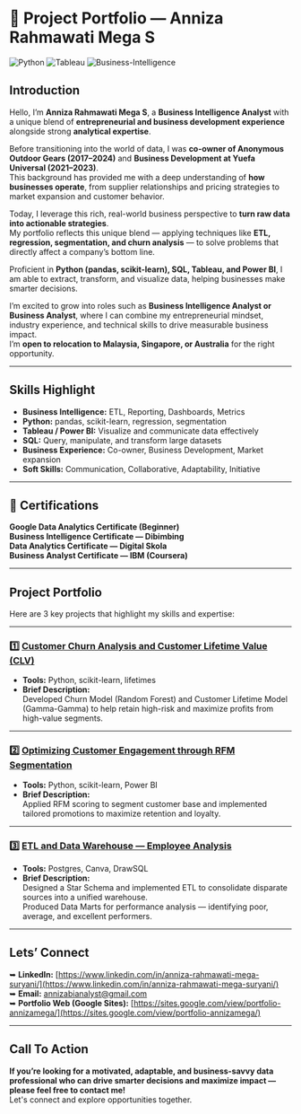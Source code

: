 # 📁 Project Portfolio — Anniza Rahmawati Mega S

![Python](https://img.shields.io/badge/Python-3.x-blue)
![Tableau](https://img.shields.io/badge/Tableau-Dashboard-orange)
![Business-Intelligence](https://img.shields.io/badge/Business-Intelligence-brightgreen)

##  Introduction

Hello, I’m **Anniza Rahmawati Mega S**, a **Business Intelligence Analyst** with a unique blend of **entrepreneurial and business development experience** alongside strong **analytical expertise**.

Before transitioning into the world of data, I was **co-owner of Anonymous Outdoor Gears (2017–2024)** and **Business Development at Yuefa Universal (2021–2023)**.  
This background has provided me with a deep understanding of **how businesses operate**, from supplier relationships and pricing strategies to market expansion and customer behavior.

Today, I leverage this rich, real-world business perspective to **turn raw data into actionable strategies**.  
My portfolio reflects this unique blend — applying techniques like **ETL, regression, segmentation, and churn analysis** — to solve problems that directly affect a company’s bottom line.

Proficient in **Python (pandas, scikit-learn), SQL, Tableau, and Power BI**, I am able to extract, transform, and visualize data, helping businesses make smarter decisions.

I’m excited to grow into roles such as **Business Intelligence Analyst or Business Analyst**, where I can combine my entrepreneurial mindset, industry experience, and technical skills to drive measurable business impact.  
I’m **open to relocation to Malaysia, Singapore, or Australia** for the right opportunity.

---

##  Skills Highlight

- **Business Intelligence:** ETL, Reporting, Dashboards, Metrics  
- **Python:** pandas, scikit-learn, regression, segmentation  
- **Tableau / Power BI:** Visualize and communicate data effectively  
- **SQL:** Query, manipulate, and transform large datasets  
- **Business Experience:** Co-owner, Business Development, Market expansion  
- **Soft Skills:** Communication, Collaborative, Adaptability, Initiative  

---

## 🔹 Certifications

 **Google Data Analytics Certificate (Beginner)**  
 **Business Intelligence Certificate — Dibimbing**  
 **Data Analytics Certificate — Digital Skola**  
 **Business Analyst Certificate — IBM (Coursera)**  

---

##  Project Portfolio

Here are 3 key projects that highlight my skills and expertise:

---

### 1️⃣ [Customer Churn Analysis and Customer Lifetime Value (CLV)](https://github.com/AnnizaMega/customer_churn_cltv_prediction)  
- **Tools:** Python, scikit-learn, lifetimes  
- **Brief Description:**  
Developed Churn Model (Random Forest) and Customer Lifetime Model (Gamma-Gamma) to help retain high-risk and maximize profits from high-value segments.

---

### 2️⃣ [Optimizing Customer Engagement through RFM Segmentation](https://github.com/AnnizaMega/marketing_segmentation_analysis)  
- **Tools:** Python, scikit-learn, Power BI  
- **Brief Description:**  
Applied RFM scoring to segment customer base and implemented tailored promotions to maximize retention and loyalty.

---

### 3️⃣ [ETL and Data Warehouse — Employee Analysis](https://github.com/AnnizaMega/employee_data_warehouse_sql)  
- **Tools:** Postgres, Canva, DrawSQL  
- **Brief Description:**  
Designed a Star Schema and implemented ETL to consolidate disparate sources into a unified warehouse.  
Produced Data Marts for performance analysis — identifying poor, average, and excellent performers.

---

##  Lets’ Connect

➥ **LinkedIn:** [https://www.linkedin.com/in/anniza-rahmawati-mega-suryani/](https://www.linkedin.com/in/anniza-rahmawati-mega-suryani/)  
➥ **Email:** [annizabianalyst@gmail.com](mailto:annizabianalyst@gmail.com)  
➥ **Portfolio Web (Google Sites):** [https://sites.google.com/view/portfolio-annizamega/](https://sites.google.com/view/portfolio-annizamega/)  

---

##  Call To Action

 **If you’re looking for a motivated, adaptable, and business-savvy data professional who can drive smarter decisions and maximize impact — please feel free to contact me!**  
Let's connect and explore opportunities together.

